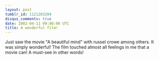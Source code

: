 ```yaml
---
layout: post
tumblr_id: 1121203204
disqus_comments: true
date: 2002-04-11 09:00:00 UTC
title: A wonderful film!
---
```


Just saw the movie "A beautiful mind" with russel crowe among others. It was simply wonderful! The film touched almost all feelings in me that a movie can! A must-see in other words!
